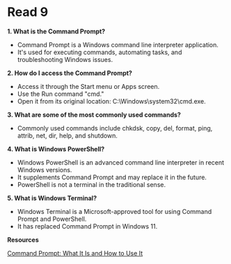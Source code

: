 # Read 9

**1. What is the Command Prompt?**
   - Command Prompt is a Windows command line interpreter application.
   - It's used for executing commands, automating tasks, and troubleshooting Windows issues.

**2. How do I access the Command Prompt?**
   - Access it through the Start menu or Apps screen.
   - Use the Run command "cmd."
   - Open it from its original location: C:\Windows\system32\cmd.exe.

**3. What are some of the most commonly used commands?**
   - Commonly used commands include chkdsk, copy, del, format, ping, attrib, net, dir, help, and shutdown.

**4. What is Windows PowerShell?**
   - Windows PowerShell is an advanced command line interpreter in recent Windows versions.
   - It supplements Command Prompt and may replace it in the future.
   - PowerShell is not a terminal in the traditional sense.

**5. What is Windows Terminal?**
   - Windows Terminal is a Microsoft-approved tool for using Command Prompt and PowerShell.
   - It has replaced Command Prompt in Windows 11.

**Resources**

[Command Prompt: What It Is and How to Use It](https://www.lifewire.com/command-prompt-2625840)
